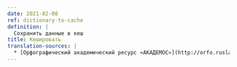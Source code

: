 ```yaml
---
date: 2021-02-08
ref: dictionary-to-cache
definition: |
  Сохранить данные в кеш
title: Кешировать
translation-sources: |
  * [Орфографический академический ресурс «АКАДЕМОС»](http://orfo.ruslang.ru/abc/part/ka?start=56406&end=56706)
---
```

